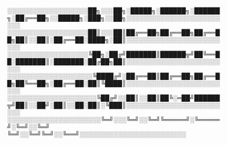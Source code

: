 
░░░░░░░░░░░░░░░░░░░██╗░░░██╗░█████╗░██████╗░██████╗░██╔══██╗░░█████╗░███╗░░██╗░░░░░░░░░░░░░░░░░░░░░░░░░
░░░░░░░░░░░░░░░░░░░██║░░░██║██╔══██╗██╔══██╗██╔══██╗██║░░██║░██╔══██░████╗░██║░░░░░░░░░░░░░░░░░░░░░░░░░
░░░░░░░░░░░░░░░░░░░╚██╗░██╔╝███████║██████╦╝██╚══██░███████║░███████░██╔██╗██║░░░░░░░░░░░░░░░░░░░░░░░░░
░░░░░░░░░░░░░░░░░░░░╚████╔╝░██╔══██║██╔══██╗██╔══██╗██╚══██╗░██╔══██░██║╚████║░░░░░░░░░░░░░░░░░░░░░░░░░
░░░░░░░░░░░░░░░░░░░░░╚██╔╝░░██║░░██║██╚░═██╝██████╦╝██║░░██╝░██║░░██░██║░╚███║░░░░░░░░░░░░░░░░░░░░░░░░░
░░░░░░░░░░░░░░░░░░░░░░╚═╝░░░╚═╝░░╚═╝╚═════╝░╚═════╝░╚═╝░░╚═╝ ╚═╝░░╚═╝╚═╝░░╚══╝░░░░░░░░░░░░░░░░░░░░░░░░░
<!--
**Vardhan1354/Vardhan1354** is a ✨ _special_ ✨ repository because its `README.md` (this file) appears on your GitHub profile.

Here are some ideas to get you started:

- 🔭 I’m currently working on ...
- 🌱 I’m currently learning ...
- 👯 I’m looking to collaborate on ...
- 🤔 I’m looking for help with ...
- 💬 Ask me about ...
- 📫 How to reach me: ...
- 😄 Pronouns: ...
- ⚡ Fun fact: ...
-->
